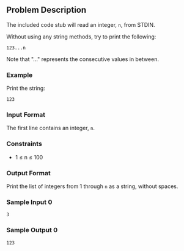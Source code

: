 ## Problem Description

The included code stub will read an integer, `n`, from STDIN.

Without using any string methods, try to print the following:

```
123...n
```

Note that "..." represents the consecutive values in between.

### Example
Print the string:

```
123
```

### Input Format

The first line contains an integer, `n`.

### Constraints

- 1 ≤ n ≤ 100

### Output Format

Print the list of integers from 1 through `n` as a string, without spaces.

### Sample Input 0

```
3
```

### Sample Output 0

```
123
```
